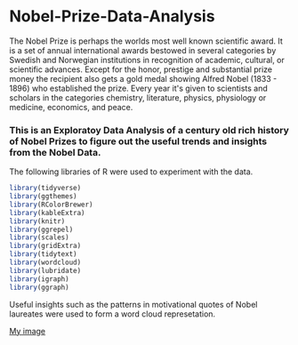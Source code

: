 # Nobel-Prize-Data-Analysis

The Nobel Prize is perhaps the worlds most well known scientific award.
It is a set of annual international awards bestowed in several categories by Swedish and Norwegian institutions in recognition of academic, cultural, or scientific advances.
Except for the honor, prestige and substantial prize money the recipient also gets a gold medal showing Alfred Nobel (1833 - 1896) who established the prize. Every year it's given to scientists and scholars in the categories chemistry, literature, physics, physiology or medicine, economics, and peace.

### This is an Exploratoy Data Analysis of a century old rich history of Nobel Prizes to figure out the useful trends and insights from the Nobel Data.

The following libraries of R were used to experiment with the data.

```r
library(tidyverse)
library(ggthemes)
library(RColorBrewer)
library(kableExtra)
library(knitr)
library(ggrepel)
library(scales)
library(gridExtra)
library(tidytext)
library(wordcloud)
library(lubridate)
library(igraph)
library(ggraph)
```
Useful insights such as the patterns in motivational quotes of Nobel laureates were used to form a word cloud represetation.

[My image](https://github.com/bhartendudubey/Nobel-Prize-Data-Analysis/blob/master/plots/Rplot-18.png)
